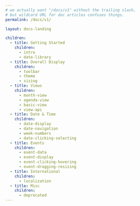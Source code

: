 ```yaml
---
# we actually want "/docs/v1" without the trailing slash,
# but wildcard URL for doc articles confuses things.
permalink: /docs/v1/

layout: docs-landing

children:
  - title: Getting Started
    children:
      - intro
      - date-library
  - title: Overall Display
    children:
      - toolbar
      - theme
      - sizing
  - title: Views
    children:
      - month-view
      - agenda-view
      - basic-view
      - view-api
  - title: Date & Time
    children:
      - date-display
      - date-navigation
      - week-numbers
      - date-clicking-selecting
  - title: Events
    children:
      - event-data
      - event-display
      - event-clicking-hovering
      - event-dragging-resizing
  - title: International
    children:
      - localization
  - title: Misc
    children:
      - deprecated
---
```

